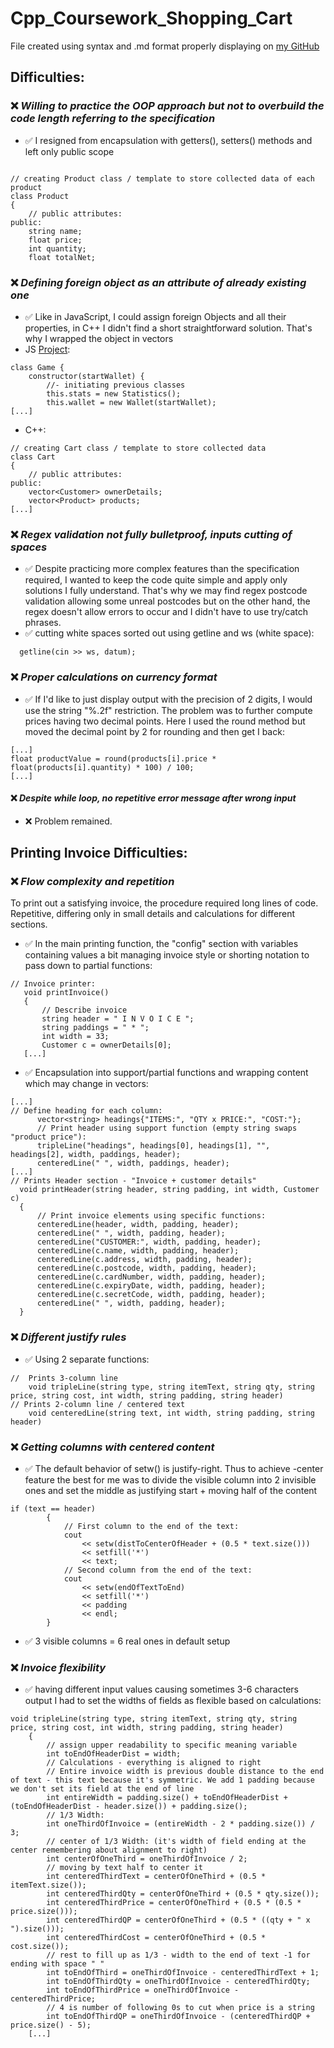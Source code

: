 # Cpp_Coursework_Shopping_Cart
File created using syntax and .md format  properly displaying on [my GitHub](https://github.com/MMadejsza/Cpp_Coursework_Shopping_Cart)
## Difficulties:


### :x: *Willing to practice the OOP approach but not to overbuild the code length referring to the specification*
- :white_check_mark: I resigned from encapsulation with getters(), setters() methods and left only public scope
```

// creating Product class / template to store collected data of each product
class Product
{
    // public attributes:
public:
    string name;
    float price;
    int quantity;
    float totalNet;
```


### :x: *Defining foreign object as an attribute of already existing one*
- :white_check_mark: Like in JavaScript, I could assign foreign Objects and all their properties, in C++ I didn't find a short straightforward solution. That's why I wrapped the object in vectors
- JS [Project](https://github.com/MMadejsza/JS_OOP_Project-Slot_Machine/blob/master/Game.js):
```
class Game {
	constructor(startWallet) {
		//- initiating previous classes
		this.stats = new Statistics();
		this.wallet = new Wallet(startWallet);
[...]
```
- C++:
```
// creating Cart class / template to store collected data
class Cart
{
    // public attributes:
public:
    vector<Customer> ownerDetails;
    vector<Product> products;
[...]
```
### :x: *Regex validation not fully bulletproof, inputs cutting of spaces*
- :white_check_mark: Despite practicing more complex features than the specification required, I wanted to keep the code quite simple and apply only solutions I fully understand. That's why we may find regex postcode validation allowing some unreal postcodes but on the other hand, the regex doesn't allow errors to occur and I didn't have to use try/catch phrases.
- :white_check_mark: cutting white spaces sorted out using getline and ws (white space):
```
  getline(cin >> ws, datum);
 ```
### :x: *Proper calculations on currency format*
- :white_check_mark: If I'd like to just display output with the precision of 2 digits, I would use the string "%.2f" restriction. The problem was to further compute prices having two decimal points. Here I used the round method but moved the decimal point by 2 for rounding and then get I back:
```
[...]
float productValue = round(products[i].price * float(products[i].quantity) * 100) / 100;
[...]
```
#### :x: *Despite while loop, no repetitive error message after wrong input*
- :x: Problem remained.

## Printing Invoice Difficulties:
### :x: *Flow complexity and repetition*
 To print out a satisfying invoice, the procedure required long lines of code. Repetitive, differing only in small details and calculations for different sections.
 - :white_check_mark: In the main printing function, the "config" section with variables containing values a bit managing invoice style or shorting notation to pass down to partial functions:
 ```
 // Invoice printer:
    void printInvoice()
    {
        // Describe invoice
        string header = " I N V O I C E ";
        string paddings = " * ";
        int width = 33;
        Customer c = ownerDetails[0];
	[...]
 ```
 - :white_check_mark: Encapsulation into support/partial functions and wrapping content which may change in vectors:
  ```
  [...]
// Define heading for each column:
        vector<string> headings{"ITEMS:", "QTY x PRICE:", "COST:"};
        // Print header using support function (empty string swaps "product price"):
        tripleLine("headings", headings[0], headings[1], "", headings[2], width, paddings, header);
        centeredLine(" ", width, paddings, header);
  [...]
  // Prints Header section - "Invoice + customer details"
    void printHeader(string header, string padding, int width, Customer c)
    {
        // Print invoice elements using specific functions:
        centeredLine(header, width, padding, header);
        centeredLine(" ", width, padding, header);
        centeredLine("CUSTOMER:", width, padding, header);
        centeredLine(c.name, width, padding, header);
        centeredLine(c.address, width, padding, header);
        centeredLine(c.postcode, width, padding, header);
        centeredLine(c.cardNumber, width, padding, header);
        centeredLine(c.expiryDate, width, padding, header);
        centeredLine(c.secretCode, width, padding, header);
        centeredLine(" ", width, padding, header);
    }
  ```
### :x: *Different justify rules*
 - :white_check_mark: Using 2 separate functions:
```
//  Prints 3-column line
    void tripleLine(string type, string itemText, string qty, string price, string cost, int width, string padding, string header)
// Prints 2-column line / centered text
    void centeredLine(string text, int width, string padding, string header)
```
### :x: *Getting columns with centered content*
- :white_check_mark: The default behavior of setw() is justify-right. Thus to achieve -center feature the best for me was to divide the visible column into 2 invisible ones and set the middle as justifying start + moving half of the content
```
if (text == header)
        {
            // First column to the end of the text:
            cout
                << setw(distToCenterOfHeader + (0.5 * text.size()))
                << setfill('*')
                << text;
            // Second column from the end of the text:
            cout
                << setw(endOfTextToEnd)
                << setfill('*')
                << padding
                << endl;
        }
```
- :white_check_mark: 3 visible columns = 6 real ones in default setup

### :x: *Invoice flexibility*
- :white_check_mark: having different input values causing sometimes 3-6 characters output I had to set the widths of fields as flexible based on calculations:
```
void tripleLine(string type, string itemText, string qty, string price, string cost, int width, string padding, string header)
    {
        // assign upper readability to specific meaning variable
        int toEndOfHeaderDist = width;
        // Calculations - everything is aligned to right
        // Entire invoice width is previous double distance to the end of text - this text because it's symmetric. We add 1 padding because we don't set its field at the end of line
        int entireWidth = padding.size() + toEndOfHeaderDist + (toEndOfHeaderDist - header.size()) + padding.size();
        // 1/3 Width:
        int oneThirdOfInvoice = (entireWidth - 2 * padding.size()) / 3;
        // center of 1/3 Width: (it's width of field ending at the center remembering about alignment to right)
        int centerOfOneThird = oneThirdOfInvoice / 2;
        // moving by text half to center it
        int centeredThirdText = centerOfOneThird + (0.5 * itemText.size());
        int centeredThirdQty = centerOfOneThird + (0.5 * qty.size());
        int centeredThirdPrice = centerOfOneThird + (0.5 * (0.5 * price.size()));
        int centeredThirdQP = centerOfOneThird + (0.5 * ((qty + " x ").size()));
        int centeredThirdCost = centerOfOneThird + (0.5 * cost.size());
        // rest to fill up as 1/3 - width to the end of text -1 for ending with space " "
        int toEndOfThird = oneThirdOfInvoice - centeredThirdText + 1;
        int toEndOfThirdQty = oneThirdOfInvoice - centeredThirdQty;
        int toEndOfThirdPrice = oneThirdOfInvoice - centeredThirdPrice;
        // 4 is number of following 0s to cut when price is a string
        int toEndOfThirdQP = oneThirdOfInvoice - (centeredThirdQP + price.size() - 5);
	[...]
```
